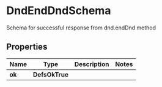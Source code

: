 

# DndEndDndSchema

Schema for successful response from dnd.endDnd method

## Properties

| Name | Type | Description | Notes |
|------------ | ------------- | ------------- | -------------|
|**ok** | **DefsOkTrue** |  |  |



